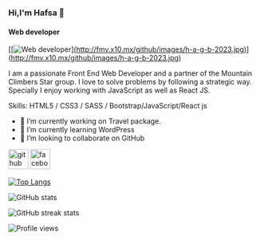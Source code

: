 ### Hi,I'm Hafsa 👋 
#### Web developer
[[![Web developer](https://scontent.fcgp3-1.fna.fbcdn.net/v/t39.30808-6/329429533_571546328496380_6307132389007236277_n.jpg?_nc_cat=103&ccb=1-7&_nc_sid=730e14&_nc_ohc=7buoE1A7QHwAX8n-X8_&_nc_ht=scontent.fcgp3-1.fna&oh=00_AfBbXLLUEf8rfVUjtKAz-ed-wRdK0lKs1FxPoXI6I_F3Rw&oe=64076835)][(http://fmv.x10.mx/github/images/h-a-g-b-2023.jpg)](http://fmv.x10.mx/github/images/h-a-g-b-2023.jpg)](http://fmv.x10.mx/github/images/h-a-g-b-2023.jpg)

I am a passionate   Front End Web Developer and a partner of the Mountain Climbers Star group.  I love to solve problems by following a strategic way. Specially I enjoy working with JavaScript as well as React JS.

Skills: HTML5 / CSS3 / SASS / Bootstrap/JavaScript/React js

- 🔭 I’m currently working on Travel package. 
- 🌱 I’m currently learning WordPress 
- 👯 I’m looking to collaborate on GitHub 


[<img src='https://cdn.jsdelivr.net/npm/simple-icons@3.0.1/icons/github.svg' alt='github' height='40'>](https://github.com/hafsawd)  [<img src='https://cdn.jsdelivr.net/npm/simple-icons@3.0.1/icons/facebook.svg' alt='facebook' height='40'>](https://www.facebook.com/tarinwd)  

[![Top Langs](https://github-readme-stats.vercel.app/api/top-langs/?username=hafsawd)](https://github.com/anuraghazra/github-readme-stats)

![GitHub stats](https://github-readme-stats.vercel.app/api?username=hafsawd&show_icons=true)  

![GitHub streak stats](https://streak-stats.demolab.com/?user=hafsawd)  

![Profile views](https://gpvc.arturio.dev/hafsawd)  
